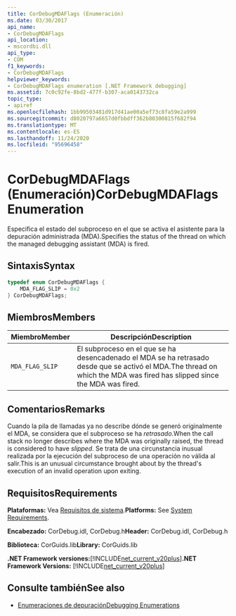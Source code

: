 ```yaml
---
title: CorDebugMDAFlags (Enumeración)
ms.date: 03/30/2017
api_name:
- CorDebugMDAFlags
api_location:
- mscordbi.dll
api_type:
- COM
f1_keywords:
- CorDebugMDAFlags
helpviewer_keywords:
- CorDebugMDAFlags enumeration [.NET Framework debugging]
ms.assetid: 7c0c92fe-8bd2-477f-b307-aca0143732ca
topic_type:
- apiref
ms.openlocfilehash: 1bb99503481d917d41ae00a5ef73c8fa59e2a999
ms.sourcegitcommit: d8020797a6657d0fbbdff362b80300815f682f94
ms.translationtype: MT
ms.contentlocale: es-ES
ms.lasthandoff: 11/24/2020
ms.locfileid: "95696458"
---
```

# <a name="cordebugmdaflags-enumeration"></a><span data-ttu-id="202ba-102">CorDebugMDAFlags (Enumeración)</span><span class="sxs-lookup"><span data-stu-id="202ba-102">CorDebugMDAFlags Enumeration</span></span>

<span data-ttu-id="202ba-103">Especifica el estado del subproceso en el que se activa el asistente para la depuración administrada (MDA).</span><span class="sxs-lookup"><span data-stu-id="202ba-103">Specifies the status of the thread on which the managed debugging assistant (MDA) is fired.</span></span>  
  
## <a name="syntax"></a><span data-ttu-id="202ba-104">Sintaxis</span><span class="sxs-lookup"><span data-stu-id="202ba-104">Syntax</span></span>  
  
```cpp  
typedef enum CorDebugMDAFlags {  
    MDA_FLAG_SLIP = 0x2  
} CorDebugMDAFlags;  
```  
  
## <a name="members"></a><span data-ttu-id="202ba-105">Miembros</span><span class="sxs-lookup"><span data-stu-id="202ba-105">Members</span></span>  
  
|<span data-ttu-id="202ba-106">Miembro</span><span class="sxs-lookup"><span data-stu-id="202ba-106">Member</span></span>|<span data-ttu-id="202ba-107">Descripción</span><span class="sxs-lookup"><span data-stu-id="202ba-107">Description</span></span>|  
|------------|-----------------|  
|`MDA_FLAG_SLIP`|<span data-ttu-id="202ba-108">El subproceso en el que se ha desencadenado el MDA se ha retrasado desde que se activó el MDA.</span><span class="sxs-lookup"><span data-stu-id="202ba-108">The thread on which the MDA was fired has slipped since the MDA was fired.</span></span>|  
  
## <a name="remarks"></a><span data-ttu-id="202ba-109">Comentarios</span><span class="sxs-lookup"><span data-stu-id="202ba-109">Remarks</span></span>  

 <span data-ttu-id="202ba-110">Cuando la pila de llamadas ya no describe dónde se generó originalmente el MDA, se considera que el subproceso se ha *retrasado*.</span><span class="sxs-lookup"><span data-stu-id="202ba-110">When the call stack no longer describes where the MDA was originally raised, the thread is considered to have *slipped*.</span></span> <span data-ttu-id="202ba-111">Se trata de una circunstancia inusual realizada por la ejecución del subproceso de una operación no válida al salir.</span><span class="sxs-lookup"><span data-stu-id="202ba-111">This is an unusual circumstance brought about by the thread's execution of an invalid operation upon exiting.</span></span>  
  
## <a name="requirements"></a><span data-ttu-id="202ba-112">Requisitos</span><span class="sxs-lookup"><span data-stu-id="202ba-112">Requirements</span></span>  

 <span data-ttu-id="202ba-113">**Plataformas:** Vea [Requisitos de sistema](../../get-started/system-requirements.md).</span><span class="sxs-lookup"><span data-stu-id="202ba-113">**Platforms:** See [System Requirements](../../get-started/system-requirements.md).</span></span>  
  
 <span data-ttu-id="202ba-114">**Encabezado:** CorDebug.idl, CorDebug.h</span><span class="sxs-lookup"><span data-stu-id="202ba-114">**Header:** CorDebug.idl, CorDebug.h</span></span>  
  
 <span data-ttu-id="202ba-115">**Biblioteca:** CorGuids.lib</span><span class="sxs-lookup"><span data-stu-id="202ba-115">**Library:** CorGuids.lib</span></span>  
  
 <span data-ttu-id="202ba-116">**.NET Framework versiones:**[!INCLUDE[net_current_v20plus](../../../../includes/net-current-v20plus-md.md)]</span><span class="sxs-lookup"><span data-stu-id="202ba-116">**.NET Framework Versions:** [!INCLUDE[net_current_v20plus](../../../../includes/net-current-v20plus-md.md)]</span></span>  
  
## <a name="see-also"></a><span data-ttu-id="202ba-117">Consulte también</span><span class="sxs-lookup"><span data-stu-id="202ba-117">See also</span></span>

- [<span data-ttu-id="202ba-118">Enumeraciones de depuración</span><span class="sxs-lookup"><span data-stu-id="202ba-118">Debugging Enumerations</span></span>](debugging-enumerations.md)
